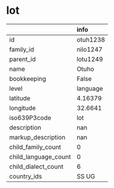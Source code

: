 # lot
|                      | info     |
|:---------------------|:---------|
| id                   | otuh1238 |
| family_id            | nilo1247 |
| parent_id            | lotu1249 |
| name                 | Otuho    |
| bookkeeping          | False    |
| level                | language |
| latitude             | 4.16379  |
| longitude            | 32.6641  |
| iso639P3code         | lot      |
| description          | nan      |
| markup_description   | nan      |
| child_family_count   | 0        |
| child_language_count | 0        |
| child_dialect_count  | 6        |
| country_ids          | SS UG    |